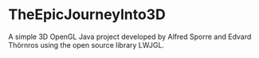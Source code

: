 # TheEpicJourneyInto3D

A simple 3D OpenGL Java project developed by Alfred Sporre and Edvard Thörnros using the open source library LWJGL. 
